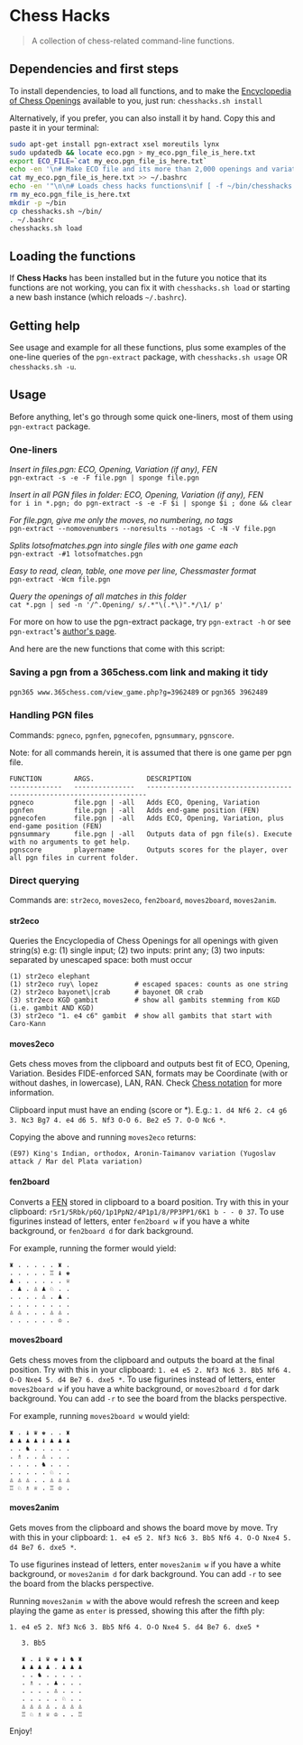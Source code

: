 # Chess Hacks

> A collection of chess-related command-line functions.

## Dependencies and first steps
To install dependencies, to load all functions, and to make the [Encyclopedia of Chess Openings](https://en.wikipedia.org/wiki/Encyclopaedia_of_Chess_Openings) available to you, just run:
`chesshacks.sh install`

Alternatively, if you prefer, you can also install it by hand. Copy this and paste it in your terminal:
```bash
sudo apt-get install pgn-extract xsel moreutils lynx
sudo updatedb && locate eco.pgn > my_eco.pgn_file_is_here.txt
export ECO_FILE=`cat my_eco.pgn_file_is_here.txt`
echo -en '\n# Make ECO file and its more than 2,000 openings and variations available to pgn-extract\nexport ECO_FILE="' >> ~/.bashrc
cat my_eco.pgn_file_is_here.txt >> ~/.bashrc
echo -en '"\n\n# Loads chess hacks functions\nif [ -f ~/bin/chesshacks.sh ]; then\n   . ~/bin/chesshacks.sh load\nfi\n' >> ~/.bashrc
rm my_eco.pgn_file_is_here.txt
mkdir -p ~/bin
cp chesshacks.sh ~/bin/
. ~/.bashrc
chesshacks.sh load
```

## Loading the functions
If **Chess Hacks** has been installed but in the future you notice that its functions are not working, you can fix it with `chesshacks.sh load` or starting a new bash instance (which reloads `~/.bashrc`).


## Getting help
See usage and example for all these functions, plus some examples of the one-line queries of the `pgn-extract` package, with `chesshacks.sh usage`  OR  `chesshacks.sh -u`.

## Usage

Before anything, let's go through some quick one-liners, most of them using `pgn-extract` package.

### One-liners

*Insert in files.pgn: ECO, Opening, Variation (if any), FEN*  
`pgn-extract -s -e -F file.pgn | sponge file.pgn`

*Insert in all PGN files in folder: ECO, Opening, Variation (if any), FEN*  
`for i in *.pgn; do pgn-extract -s -e -F $i | sponge $i ; done && clear`

*For file.pgn, give me only the moves, no numbering, no tags*  
`pgn-extract --nomovenumbers --noresults --notags -C -N -V file.pgn`

*Splits lotsofmatches.pgn into single files with one game each*  
`pgn-extract -#1 lotsofmatches.pgn`

*Easy to read, clean, table, one move per line, Chessmaster format*  
`pgn-extract -Wcm file.pgn`

*Query the openings of all matches in this folder*  
`cat *.pgn | sed -n '/^.Opening/ s/.*"\(.*\)".*/\1/ p'`


For more on how to use the pgn-extract package, try `pgn-extract -h` or see `pgn-extract`'s [author's page](http://cs.kent.ac.uk/people/staff/djb/pgn-extract/help.html).


And here are the new functions that come with this script:

### Saving a pgn from a 365chess.com link and making it tidy

`pgn365 www.365chess.com/view_game.php?g=3962489`  or   `pgn365 3962489`


### Handling PGN files

Commands: `pgneco`, `pgnfen`, `pgnecofen`, `pgnsummary`, `pgnscore`.

Note: for all commands herein, it is assumed that there is one game per pgn file.

```
FUNCTION        ARGS.             DESCRIPTION
-------------   ---------------   ----------------------------------------------------------------------
pgneco          file.pgn | -all   Adds ECO, Opening, Variation
pgnfen          file.pgn | -all   Adds end-game position (FEN)
pgnecofen       file.pgn | -all   Adds ECO, Opening, Variation, plus end-game position (FEN)
pgnsummary      file.pgn | -all   Outputs data of pgn file(s). Execute with no arguments to get help.
pgnscore        playername        Outputs scores for the player, over all pgn files in current folder.
```

### Direct querying

Commands are: `str2eco`, `moves2eco`, `fen2board`, `moves2board`, `moves2anim`.  

#### str2eco
Queries the Encyclopedia of Chess Openings for all openings with given string(s)
e.g: (1) single input; (2) two inputs: print any; (3) two inputs: separated by unescaped space: both must occur
```
(1) str2eco elephant
(1) str2eco ruy\ lopez         # escaped spaces: counts as one string
(2) str2eco bayonet\|crab      # bayonet OR crab
(3) str2eco KGD gambit         # show all gambits stemming from KGD (i.e. gambit AND KGD)
(3) str2eco "1. e4 c6" gambit  # show all gambits that start with Caro-Kann
```

#### moves2eco
Gets chess moves from the clipboard and outputs best fit of ECO, Opening, Variation. Besides FIDE-enforced SAN, formats may be Coordinate (with or without dashes, in lowercase), LAN, RAN. Check [Chess notation](https://en.wikipedia.org/wiki/Chess_notation) for more information. 

Clipboard input must have an ending (score or *). E.g.: `1. d4 Nf6 2. c4 g6 3. Nc3 Bg7 4. e4 d6 5. Nf3 O-O 6. Be2 e5 7. O-O Nc6 *`. 

Copying the above and running `moves2eco` returns:

`(E97) King's Indian, orthodox, Aronin-Taimanov variation (Yugoslav attack / Mar del Plata variation)`

#### fen2board
Converts a [FEN](https://en.wikipedia.org/wiki/Forsyth–Edwards_Notation) stored in clipboard to a board position. Try with this in your clipboard: `r5r1/5Rbk/p6Q/1p1PpN2/4P1p1/8/PP3PP1/6K1 b - - 0 37`. To use figurines instead of letters, enter `fen2board w` if you have a white background, or `fen2board d` for dark background. 

For example, running the former would yield:
```
♜ . . . . . ♜ . 
. . . . . ♖ ♝ ♚ 
♟ . . . . . . ♕ 
. ♟ . ♙ ♟ ♘ . . 
. . . . ♙ . ♟ . 
. . . . . . . . 
♙ ♙ . . . ♙ ♙ . 
. . . . . . ♔ . 
```

#### moves2board
Gets chess moves from the clipboard and outputs the board at the final position. Try with this in your clipboard:   `1. e4 e5 2. Nf3 Nc6 3. Bb5 Nf6 4. O-O Nxe4 5. d4 Be7 6. dxe5 *`. To use figurines instead of letters, enter `moves2board w` if you have a white background, or `moves2board d` for dark background. You can add `-r` to see the board from the blacks perspective.

For example, running `moves2board w` would yield:
```
♜ . ♝ ♛ ♚ . . ♜ 
♟ ♟ ♟ ♟ ♝ ♟ ♟ ♟ 
. . ♞ . . . . . 
. ♗ . . ♙ . . . 
. . . . ♞ . . . 
. . . . . ♘ . . 
♙ ♙ ♙ . . ♙ ♙ ♙ 
♖ ♘ ♗ ♕ . ♖ ♔ . 
```

#### moves2anim
Gets moves from the clipboard and shows the board move by move. Try with this in your clipboard:   `1. e4 e5 2. Nf3 Nc6 3. Bb5 Nf6 4. O-O Nxe4 5. d4 Be7 6. dxe5 *`. 

To use figurines instead of letters, enter `moves2anim w` if you have a white background, or `moves2anim d` for dark background. You can add `-r` to see the board from the blacks perspective. 

Running `moves2anim w` with the above would refresh the screen and keep playing the game as `enter` is pressed, showing this after the fifth ply:
```
1. e4 e5 2. Nf3 Nc6 3. Bb5 Nf6 4. O-O Nxe4 5. d4 Be7 6. dxe5 *

   3. Bb5
   
   ♜ . ♝ ♛ ♚ ♝ ♞ ♜ 
   ♟ ♟ ♟ ♟ . ♟ ♟ ♟ 
   . . ♞ . . . . . 
   . ♗ . . ♟ . . . 
   . . . . ♙ . . . 
   . . . . . ♘ . . 
   ♙ ♙ ♙ ♙ . ♙ ♙ ♙ 
   ♖ ♘ ♗ ♕ ♔ . . ♖ 
```

Enjoy!
